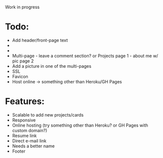 Work in progress

# Todo:
* Add header/front-page text
* 
* 
* Multi-page - leave a comment section? or Projects page 1 - about me w/ pic page 2 
* Add a picture in one of the multi-pages
* SSL
* Favicon
* Host online -> something other than Heroku/GH Pages

# Features: 
* Scalable to add new projects/cards
* Responsive
* Online hosting (try something other than Heroku? or GH Pages with custom domain?)
* Resume link
* Direct e-mail link
* Needs a better name
* Footer